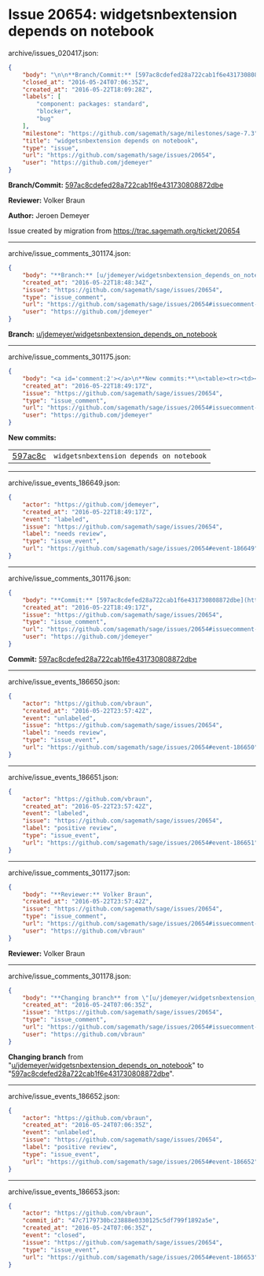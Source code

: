 # Issue 20654: widgetsnbextension depends on notebook

archive/issues_020417.json:
```json
{
    "body": "\n\n**Branch/Commit:** [597ac8cdefed28a722cab1f6e431730808872dbe](https://github.com/sagemath/sagetrac-mirror/commit/597ac8cdefed28a722cab1f6e431730808872dbe)\n\n**Reviewer:** Volker Braun\n\n**Author:** Jeroen Demeyer\n\nIssue created by migration from https://trac.sagemath.org/ticket/20654\n\n",
    "closed_at": "2016-05-24T07:06:35Z",
    "created_at": "2016-05-22T18:09:28Z",
    "labels": [
        "component: packages: standard",
        "blocker",
        "bug"
    ],
    "milestone": "https://github.com/sagemath/sage/milestones/sage-7.3",
    "title": "widgetsnbextension depends on notebook",
    "type": "issue",
    "url": "https://github.com/sagemath/sage/issues/20654",
    "user": "https://github.com/jdemeyer"
}
```


**Branch/Commit:** [597ac8cdefed28a722cab1f6e431730808872dbe](https://github.com/sagemath/sagetrac-mirror/commit/597ac8cdefed28a722cab1f6e431730808872dbe)

**Reviewer:** Volker Braun

**Author:** Jeroen Demeyer

Issue created by migration from https://trac.sagemath.org/ticket/20654





---

archive/issue_comments_301174.json:
```json
{
    "body": "**Branch:** [u/jdemeyer/widgetsnbextension_depends_on_notebook](https://github.com/sagemath/sagetrac-mirror/tree/u/jdemeyer/widgetsnbextension_depends_on_notebook)",
    "created_at": "2016-05-22T18:48:34Z",
    "issue": "https://github.com/sagemath/sage/issues/20654",
    "type": "issue_comment",
    "url": "https://github.com/sagemath/sage/issues/20654#issuecomment-301174",
    "user": "https://github.com/jdemeyer"
}
```

**Branch:** [u/jdemeyer/widgetsnbextension_depends_on_notebook](https://github.com/sagemath/sagetrac-mirror/tree/u/jdemeyer/widgetsnbextension_depends_on_notebook)



---

archive/issue_comments_301175.json:
```json
{
    "body": "<a id='comment:2'></a>\n**New commits:**\n<table><tr><td><a href=\"https://github.com/sagemath/sagetrac-mirror/commit/597ac8cdefed28a722cab1f6e431730808872dbe\">597ac8c</a></td><td><code>widgetsnbextension depends on notebook</code></td></tr></table>\n",
    "created_at": "2016-05-22T18:49:17Z",
    "issue": "https://github.com/sagemath/sage/issues/20654",
    "type": "issue_comment",
    "url": "https://github.com/sagemath/sage/issues/20654#issuecomment-301175",
    "user": "https://github.com/jdemeyer"
}
```

<a id='comment:2'></a>
**New commits:**
<table><tr><td><a href="https://github.com/sagemath/sagetrac-mirror/commit/597ac8cdefed28a722cab1f6e431730808872dbe">597ac8c</a></td><td><code>widgetsnbextension depends on notebook</code></td></tr></table>




---

archive/issue_events_186649.json:
```json
{
    "actor": "https://github.com/jdemeyer",
    "created_at": "2016-05-22T18:49:17Z",
    "event": "labeled",
    "issue": "https://github.com/sagemath/sage/issues/20654",
    "label": "needs review",
    "type": "issue_event",
    "url": "https://github.com/sagemath/sage/issues/20654#event-186649"
}
```



---

archive/issue_comments_301176.json:
```json
{
    "body": "**Commit:** [597ac8cdefed28a722cab1f6e431730808872dbe](https://github.com/sagemath/sagetrac-mirror/commit/597ac8cdefed28a722cab1f6e431730808872dbe)",
    "created_at": "2016-05-22T18:49:17Z",
    "issue": "https://github.com/sagemath/sage/issues/20654",
    "type": "issue_comment",
    "url": "https://github.com/sagemath/sage/issues/20654#issuecomment-301176",
    "user": "https://github.com/jdemeyer"
}
```

**Commit:** [597ac8cdefed28a722cab1f6e431730808872dbe](https://github.com/sagemath/sagetrac-mirror/commit/597ac8cdefed28a722cab1f6e431730808872dbe)



---

archive/issue_events_186650.json:
```json
{
    "actor": "https://github.com/vbraun",
    "created_at": "2016-05-22T23:57:42Z",
    "event": "unlabeled",
    "issue": "https://github.com/sagemath/sage/issues/20654",
    "label": "needs review",
    "type": "issue_event",
    "url": "https://github.com/sagemath/sage/issues/20654#event-186650"
}
```



---

archive/issue_events_186651.json:
```json
{
    "actor": "https://github.com/vbraun",
    "created_at": "2016-05-22T23:57:42Z",
    "event": "labeled",
    "issue": "https://github.com/sagemath/sage/issues/20654",
    "label": "positive review",
    "type": "issue_event",
    "url": "https://github.com/sagemath/sage/issues/20654#event-186651"
}
```



---

archive/issue_comments_301177.json:
```json
{
    "body": "**Reviewer:** Volker Braun",
    "created_at": "2016-05-22T23:57:42Z",
    "issue": "https://github.com/sagemath/sage/issues/20654",
    "type": "issue_comment",
    "url": "https://github.com/sagemath/sage/issues/20654#issuecomment-301177",
    "user": "https://github.com/vbraun"
}
```

**Reviewer:** Volker Braun



---

archive/issue_comments_301178.json:
```json
{
    "body": "**Changing branch** from \"[u/jdemeyer/widgetsnbextension_depends_on_notebook](https://github.com/sagemath/sagetrac-mirror/tree/u/jdemeyer/widgetsnbextension_depends_on_notebook)\" to \"[597ac8cdefed28a722cab1f6e431730808872dbe](https://github.com/sagemath/sagetrac-mirror/commit/597ac8cdefed28a722cab1f6e431730808872dbe)\".",
    "created_at": "2016-05-24T07:06:35Z",
    "issue": "https://github.com/sagemath/sage/issues/20654",
    "type": "issue_comment",
    "url": "https://github.com/sagemath/sage/issues/20654#issuecomment-301178",
    "user": "https://github.com/vbraun"
}
```

**Changing branch** from "[u/jdemeyer/widgetsnbextension_depends_on_notebook](https://github.com/sagemath/sagetrac-mirror/tree/u/jdemeyer/widgetsnbextension_depends_on_notebook)" to "[597ac8cdefed28a722cab1f6e431730808872dbe](https://github.com/sagemath/sagetrac-mirror/commit/597ac8cdefed28a722cab1f6e431730808872dbe)".



---

archive/issue_events_186652.json:
```json
{
    "actor": "https://github.com/vbraun",
    "created_at": "2016-05-24T07:06:35Z",
    "event": "unlabeled",
    "issue": "https://github.com/sagemath/sage/issues/20654",
    "label": "positive review",
    "type": "issue_event",
    "url": "https://github.com/sagemath/sage/issues/20654#event-186652"
}
```



---

archive/issue_events_186653.json:
```json
{
    "actor": "https://github.com/vbraun",
    "commit_id": "47c7179730bc23888e0330125c5df799f1892a5e",
    "created_at": "2016-05-24T07:06:35Z",
    "event": "closed",
    "issue": "https://github.com/sagemath/sage/issues/20654",
    "type": "issue_event",
    "url": "https://github.com/sagemath/sage/issues/20654#event-186653"
}
```
